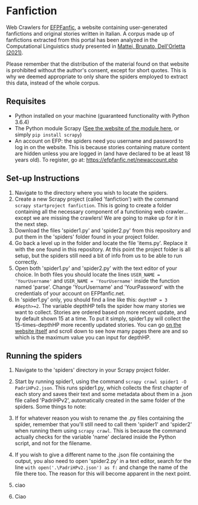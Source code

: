 # Fanfiction
Web Crawlers for [EFPFanfic](https://efpfanfic.net/), a website containing user-generated fanfictions and original stories written in Italian. A corpus made up of fanfictions extracted from this portal has been analyzed in the Computational Linguistics study presented in [Mattei, Brunato, Dell'Orletta (2021)](http://ceur-ws.org/Vol-2769/paper_52.pdf).

Please remember that the distribution of the material found on that website is prohibited without the author's consent, except for short quotes. This is why we deemed appropriate to only share the spiders employed to extract this data, instead of the whole corpus.

## Requisites
* Python installed on your machine (guaranteed functionality with Python 3.6.4)
* The Python module Scrapy ([See the website of the module here](https://scrapy.org/), or simply `pip install scrapy`)
* An account on EFP: the spiders need you username and password to log in on the website. This is because stories containing mature content are hidden unless you are logged in (and have declared to be at least 18 years old). To register, go at: https://efpfanfic.net/newaccount.php

## Set-up Instructions
1. Navigate to the directory where you wish to locate the spiders.
2. Create a new Scrapy project (called 'fanfiction') with the command `scrapy startproject fanfiction`. This is going to create a folder containing all the necessary component of a functioning web crawler... except we are missing the crawlers! We are going to make up for it in the next step.
3. Download the files 'spider1.py' and 'spider2.py' from this repository and put them in the 'spiders' folder found in your project folder. 
4. Go back a level up in the folder and locate the file 'items.py'. Replace it with the one found in this repository. At this point the project folder is all setup, but the spiders still need a bit of info from us to be able to run correctly.
5. Open both 'spider1.py' and 'spider2.py' with the text editor of your choice. In both files you should locate the lines `USER_NAME = 'YourUsername'` and `USER_NAME = 'YourUsername'` inside the function named 'parse'. Change 'YourUsername' and 'YourPassword' with the credentials of your account on EFPfanfic.net.
6. In 'spider1.py' only, you should find a line like this: `depthHP = 3 #depth>=2`. The variable depthHP tells the spider how many stories we want to collect. Stories are ordered based on more recent update, and by default shown 15 at a time. To put it simply, spider1.py will collect the 15-times-depthHP more recently updated stories. You can go [on the website itself](https://efpfanfic.net/categories.php?catid=47&parentcatid=47&offset=0&pagina=1&ratinglist=&charlist1=&charlist2=&genrelist=&warninglist1=&warninglist2=&completelist=&capitolilist=&colloclist=&tipocoplist=&coppielist=&avvertlist1=&avvertlist2=) and scroll down to see how many pages there are and so which is the maximum value you can input for depthHP. 

## Running the spiders
1. Navigate to the 'spiders' directory in your Scrapy project folder.
2. Start by running spider1, using the command `scrapy crawl spider1 -O PadriHPv2.json`. This runs spider1.py, which collects the first chapter of each story and saves their text and some metadata about them in a .json file called 'PadriHPv2', automatically created in the same folder of the spiders. Some things to note: 
  3. If for whatever reason you wish to rename the .py files containing the spider, remember that you'll still need to call them 'spider1' and 'spider2' when running them using `scrapy crawl`. This is because the command actually checks for the variable 'name' declared inside the Python script, and not for the filename. 
  4. If you wish to give a different name to the .json file containing the output, you also need to open 'spider2.py' in a text editor, search for the line `with open('.\PadriHPv2.json') as f:` and change the name of the file there too. The reason for this will become apparent in the next point.
  5. ciao



3. Ciao

